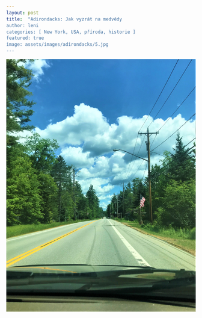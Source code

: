 ```yaml
---
layout: post
title:  "Adirondacks: Jak vyzrát na medvědy
author: leni
categories: [ New York, USA, příroda, historie ]
featured: true
image: assets/images/adirondacks/5.jpg
---
```


<img src="/assets/images/adirondacks/2.jpg">
